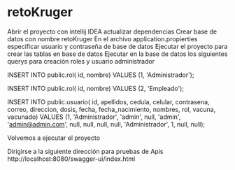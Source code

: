 # retoKruger
Abrir el proyecto con intellij IDEA actualizar dependencias
Crear base de datos con nombre retoKruger
En el archivo application.propierties especificar usuario y contraseña de base de datos
Ejecutar el proyecto para crear las tablas en base de datos
Ejecutar en la base de datos los siguientes querys para creación roles y usuario administrador

INSERT INTO public.rol(
	id, nombre)
	VALUES (1, 'Administrador');

INSERT INTO public.rol(
	id, nombre)
	VALUES (2, 'Empleado');

INSERT INTO public.usuario(
	id, apellidos, cedula, celular, contrasena, correo, direccion, dosis, fecha, fecha_nacimiento, nombres, rol, vacuna, vacunado)
	VALUES (1, 'Administrador', 'admin', null, 'admin', 'admin@admin.com', null, null, null, null, 'Administrador', 1, null, null);


Volvemos a ejecutar el proyecto

Dirigirse a la siguiente dirección para pruebas de Apis
http://localhost:8080/swagger-ui/index.html
